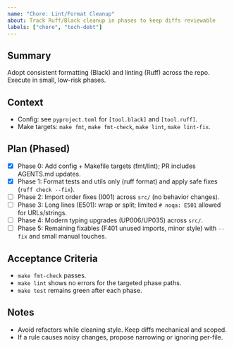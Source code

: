 ```yaml
---
name: "Chore: Lint/Format Cleanup"
about: Track Ruff/Black cleanup in phases to keep diffs reviewable
labels: ["chore", "tech-debt"]
---
```


## Summary
Adopt consistent formatting (Black) and linting (Ruff) across the repo. Execute in small, low-risk phases.

## Context
- Config: see `pyproject.toml` for `[tool.black]` and `[tool.ruff]`.
- Make targets: `make fmt`, `make fmt-check`, `make lint`, `make lint-fix`.

## Plan (Phased)
- [x] Phase 0: Add config + Makefile targets (fmt/lint); PR includes AGENTS.md updates.
- [x] Phase 1: Format tests and utils only (ruff format) and apply safe fixes (`ruff check --fix`).
- [ ] Phase 2: Import order fixes (I001) across `src/` (no behavior changes).
- [ ] Phase 3: Long lines (E501): wrap or split; limited `# noqa: E501` allowed for URLs/strings.
- [ ] Phase 4: Modern typing upgrades (UP006/UP035) across `src/`.
- [ ] Phase 5: Remaining fixables (F401 unused imports, minor style) with `--fix` and small manual touches.

## Acceptance Criteria
- `make fmt-check` passes.
- `make lint` shows no errors for the targeted phase paths.
- `make test` remains green after each phase.

## Notes
- Avoid refactors while cleaning style. Keep diffs mechanical and scoped.
- If a rule causes noisy changes, propose narrowing or ignoring per-file.

